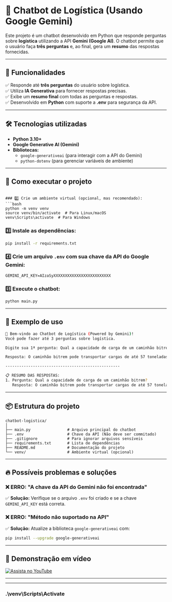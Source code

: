 # 🤖 Chatbot de Logística (Usando Google Gemini)

Este projeto é um chatbot desenvolvido em Python que responde perguntas sobre **logística** utilizando a API **Gemini (Google AI)**.
O chatbot permite que o usuário faça **três perguntas** e, ao final, gera um **resumo** das respostas fornecidas.

---

## 📌 **Funcionalidades**
✅ Responde até **três perguntas** do usuário sobre logística.  
✅ Utiliza **IA Generativa** para fornecer respostas precisas.  
✅ Exibe um **resumo final** com todas as perguntas e respostas.  
✅ Desenvolvido em **Python** com suporte a **.env** para segurança da API.  

---

## 🛠 **Tecnologias utilizadas**
- **Python 3.10+**
- **Google Generative AI (Gemini)**
- **Bibliotecas:**
  - `google-generativeai` (para interagir com a API do Gemini)
  - `python-dotenv` (para gerenciar variáveis de ambiente)

---

## 🚀 **Como executar o projeto**


```

### 2️⃣ Crie um ambiente virtual (opcional, mas recomendado):
```bash
python -m venv venv
source venv/bin/activate  # Para Linux/macOS
venv\Scripts\activate  # Para Windows
```

### 3️⃣ Instale as dependências:
```bash
pip install -r requirements.txt
```

### 4️⃣ Crie um arquivo `.env` com sua chave da API do Google Gemini:
```env
GEMINI_API_KEY=AIzaSyXXXXXXXXXXXXXXXXXXXXXXXXX
```

### 5️⃣ Execute o chatbot:
```bash
python main.py
```

---

## 📜 **Exemplo de uso**
```bash
🤖 Bem-vindo ao Chatbot de Logística (Powered by Gemini)!
Você pode fazer até 3 perguntas sobre logística.

Digite sua 1ª pergunta: Qual a capacidade de carga de um caminhão bitrem?

Resposta: O caminhão bitrem pode transportar cargas de até 57 toneladas, dependendo das regulamentações locais e do tipo de carga.

--------------------------------------------------

📋 RESUMO DAS RESPOSTAS:
1. Pergunta: Qual a capacidade de carga de um caminhão bitrem?
   Resposta: O caminhão bitrem pode transportar cargas de até 57 toneladas...
```

---

## 📦 **Estrutura do projeto**
```
chatbot-logistica/
│
├── main.py                # Arquivo principal do chatbot
├── .env                   # Chave da API (Não deve ser commitado)
├── .gitignore             # Para ignorar arquivos sensíveis
├── requirements.txt       # Lista de dependências
├── README.md              # Documentação do projeto
└── venv/                  # Ambiente virtual (opcional)
```

---

## 🔥 **Possíveis problemas e soluções**
### ❌ ERRO: "A chave da API do Gemini não foi encontrada"
✅ **Solução:** Verifique se o arquivo `.env` foi criado e se a chave `GEMINI_API_KEY` está correta.

### ❌ ERRO: "Método não suportado na API"
✅ **Solução:** Atualize a biblioteca `google-generativeai` com:
```bash
pip install --upgrade google-generativeai
```

---

## 🎥 **Demonstração em vídeo**
[![Assista no YouTube](https://img.youtube.com/vi/SEU_VIDEO_ID/maxresdefault.jpg)](https://youtu.be/SEU_VIDEO_ID)

---


---


### .\venv\Scripts\Activate

